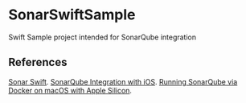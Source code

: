 # SonarSwiftSample
Swift Sample project intended for SonarQube integration

## References
[Sonar Swift](https://github.com/Idean/sonar-swift).
[SonarQube Integration with iOS](https://medium.com/@pranay.urkude/sonarqube-integration-with-ios-b76df8405014).
[Running SonarQube via Docker on macOS with Apple Silicon](https://jvigneshcs.medium.com/running-sonarqube-via-docker-on-macos-with-apple-silicon-d23a344311f5).
